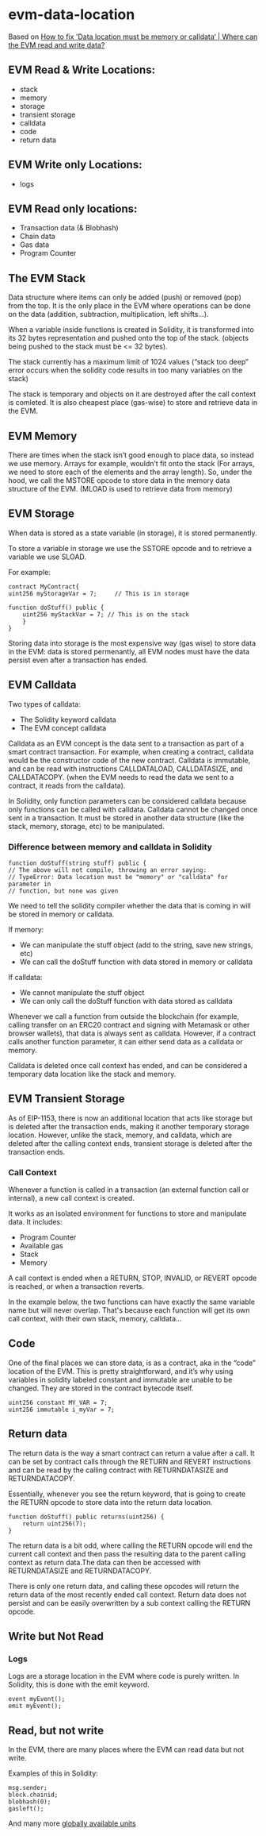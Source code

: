 # evm-data-location

Based on [How to fix 'Data location must be memory or calldata‘ | Where can the EVM read and write data?](https://www.cyfrin.io/blog/fixing-data-location-must-be-memory-or-calldata)

## EVM Read & Write Locations:

- stack
- memory
- storage
- transient storage
- calldata
- code
- return data

## EVM Write only Locations:

- logs

## EVM Read only locations:

- Transaction data (& Blobhash)
- Chain data
- Gas data
- Program Counter

## The EVM Stack

Data structure where items can only be added (push) or removed (pop) from the top. It is the only place in the EVM where operations can be done on the data (addition, subtraction, multiplication, left shifts...).

When a variable inside functions is created in Solidity, it is transformed into its 32 bytes representation and pushed onto the top of the stack. (objects being pushed to the stack must be <= 32 bytes).

The stack currently has a maximum limit of 1024 values (“stack too deep” error occurs when the solidity code results in too many variables on the stack)

The stack is temporary and objects on it are destroyed after the call context is comleted. It is also cheapest place (gas-wise) to store and retrieve data in the EVM.

## EVM Memory

There are times when the stack isn’t good enough to place data, so instead we use memory. Arrays for example, wouldn’t fit onto the stack (For arrays, we need to store each of the elements and the array length). So, under the hood, we call the MSTORE opcode to store data in the memory data structure of the EVM. (MLOAD is used to retrieve data from memory)

## EVM Storage

When data is stored as a state variable (in storage), it is stored permanently.

To store a variable in storage we use the SSTORE opcode and to retrieve a variable we use SLOAD.

For example:

```solidity
contract MyContract{
uint256 myStorageVar = 7;     // This is in storage

function doStuff() public {
	uint256 myStackVar = 7; // This is on the stack
	}
}
```

Storing data into storage is the most expensive way (gas wise) to store data in the EVM: data is stored permenantly, all EVM nodes must have the data persist even after a transaction has ended.

## EVM Calldata

Two types of calldata:
- The Solidity keyword calldata
- The EVM concept calldata

Calldata as an EVM concept is the data sent to a transaction as part of a smart contract transaction. For example, when creating a contract, calldata would be the constructor code of the new contract. Calldata is immutable, and can be read with instructions CALLDATALOAD, CALLDATASIZE, and CALLDATACOPY. (when the EVM needs to read the data we sent to a contract, it reads from the calldata).

In Solidity, only function parameters can be considered calldata because only functions can be called with calldata. Calldata cannot be changed once sent in a transaction. It must be stored in another data structure (like the stack, memory, storage, etc) to be manipulated. 

### Difference between memory and calldata in Solidity

```solidity
function doStuff(string stuff) public {
// The above will not compile, throwing an error saying:
// TypeError: Data location must be "memory" or "calldata" for parameter in 
// function, but none was given
```

We need to tell the solidity compiler whether the data that is coming in will be stored in memory or calldata.

If memory:

- We can manipulate the stuff object (add to the string, save new strings, etc)
- We can call the doStuff function with data stored in memory or calldata

If calldata:

- We cannot manipulate the stuff object
- We can only call the doStuff function with data stored as calldata


Whenever we call a function from outside the blockchain (for example, calling transfer on an ERC20 contract and signing with Metamask or other browser wallets), that data is always sent as calldata. However, if a contract calls another function parameter, it can either send data as a calldata or memory. 

Calldata is deleted once call context has ended, and can be considered a temporary data location like the stack and memory.

## EVM Transient Storage

As of EIP-1153, there is now an additional location that acts like storage but is deleted after the transaction ends, making it another temporary storage location. However, unlike the stack, memory, and calldata, which are deleted after the calling context ends, transient storage is deleted after the transaction ends.

### Call Context

Whenever a function is called in a transaction (an external function call or internal), a new call context is created.

It works as an isolated environment for functions to store and manipulate data. It includes:
- Program Counter
- Available gas
- Stack
- Memory

A call context is ended when a RETURN, STOP, INVALID, or REVERT opcode is reached, or when a transaction reverts. 

In the example below, the two functions can have exactly the same variable name but will never overlap. That's because each function will get its own call context, with their own stack, memory, calldata...

## Code

One of the final places we can store data, is as a contract, aka in the “code” location of the EVM. This is pretty straightforward, and it’s why using variables in solidity labeled constant and immutable are unable to be changed. They are stored in the contract bytecode itself.

```solidity
uint256 constant MY_VAR = 7;
uint256 immutable i_myVar = 7;
```

## Return data

The return data is the way a smart contract can return a value after a call. It can be set by contract calls through the RETURN and REVERT instructions and can be read by the calling contract with RETURNDATASIZE and RETURNDATACOPY.

Essentially, whenever you see the return keyword, that is going to create the RETURN opcode to store data into the return data location. 

```solidity
function doStuff() public returns(uint256) {
	return uint256(7);
}
```

The return data is a bit odd, where calling the RETURN opcode will end the current call context and then pass the resulting data to the parent calling context as return data.The data can then be accessed with RETURNDATASIZE and RETURNDATACOPY. 

There is only one return data, and calling these opcodes will return the return data of the most recently ended call context. Return data does not persist and can be easily overwritten by a sub context calling the RETURN opcode. 


## Write but Not Read

### Logs

Logs are a storage location in the EVM where code is purely written. In Solidity, this is done with the emit keyword. 

```solidity
event myEvent();
emit myEvent();
```

## Read, but not write

In the EVM, there are many places where the EVM can read data but not write.

Examples of this in Solidity:

```solidity
msg.sender; 
block.chainid;
blobhash(0);
gasleft();
```

And many more [globally available units](https://docs.soliditylang.org/en/latest/units-and-global-variables.html)





